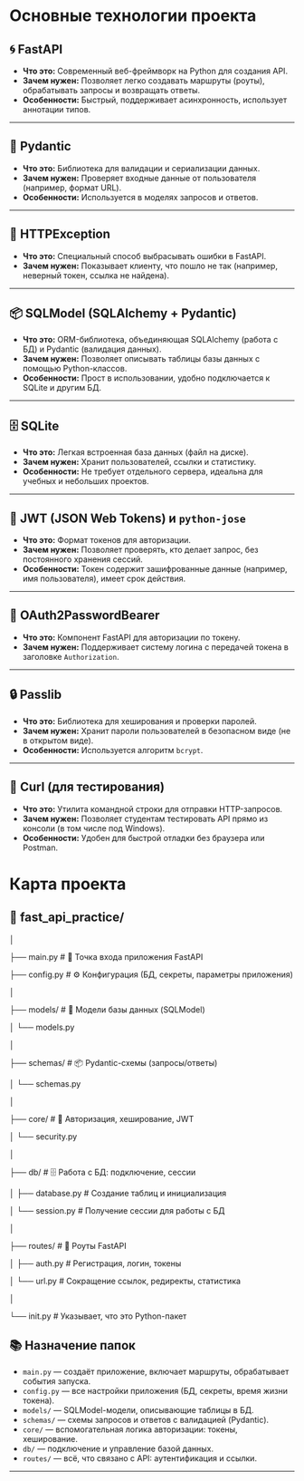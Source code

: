 # Основные технологии проекта

## 🌀 FastAPI
- **Что это:** Современный веб-фреймворк на Python для создания API.
- **Зачем нужен:** Позволяет легко создавать маршруты (роуты), обрабатывать запросы и возвращать ответы.
- **Особенности:** Быстрый, поддерживает асинхронность, использует аннотации типов.

---

## 🧪 Pydantic
- **Что это:** Библиотека для валидации и сериализации данных.
- **Зачем нужен:** Проверяет входные данные от пользователя (например, формат URL).
- **Особенности:** Используется в моделях запросов и ответов.

---

## 📄 HTTPException
- **Что это:** Специальный способ выбрасывать ошибки в FastAPI.
- **Зачем нужен:** Показывает клиенту, что пошло не так (например, неверный токен, ссылка не найдена).

---

## 📦 SQLModel (SQLAlchemy + Pydantic)
- **Что это:** ORM-библиотека, объединяющая SQLAlchemy (работа с БД) и Pydantic (валидация данных).
- **Зачем нужен:** Позволяет описывать таблицы базы данных с помощью Python-классов.
- **Особенности:** Прост в использовании, удобно подключается к SQLite и другим БД.

---

## 🗄️ SQLite
- **Что это:** Легкая встроенная база данных (файл на диске).
- **Зачем нужен:** Хранит пользователей, ссылки и статистику.
- **Особенности:** Не требует отдельного сервера, идеальна для учебных и небольших проектов.

---

## 🔐 JWT (JSON Web Tokens) и `python-jose`
- **Что это:** Формат токенов для авторизации.
- **Зачем нужен:** Позволяет проверять, кто делает запрос, без постоянного хранения сессий.
- **Особенности:** Токен содержит зашифрованные данные (например, имя пользователя), имеет срок действия.

---

## 🔑 OAuth2PasswordBearer
- **Что это:** Компонент FastAPI для авторизации по токену.
- **Зачем нужен:** Поддерживает систему логина с передачей токена в заголовке `Authorization`.

---

## 🔒 Passlib
- **Что это:** Библиотека для хеширования и проверки паролей.
- **Зачем нужен:** Хранит пароли пользователей в безопасном виде (не в открытом виде).
- **Особенности:** Используется алгоритм `bcrypt`.

---


## 🧰 Curl (для тестирования)
- **Что это:** Утилита командной строки для отправки HTTP-запросов.
- **Зачем нужен:** Позволяет студентам тестировать API прямо из консоли (в том числе под Windows).
- **Особенности:** Удобен для быстрой отладки без браузера или Postman.

# Карта проекта
## 📁 fast_api_practice/

│

├── main.py # 🎯 Точка входа приложения FastAPI 

├── config.py # ⚙️ Конфигурация (БД, секреты, параметры приложения) 

│ 

├── models/ # 🧱 Модели базы данных (SQLModel) 

│ └── models.py 

│ 

├── schemas/ # 📦 Pydantic-схемы (запросы/ответы) 

│ └── schemas.py 

│

├── core/ # 🔐 Авторизация, хеширование, JWT 

│ └── security.py 

│ 

├── db/ # 🗄️ Работа с БД: подключение, сессии 

│ ├── database.py # Создание таблиц и инициализация 

│ └── session.py # Получение сессии для работы с БД 

│ 

├── routes/ # 🚦 Роуты FastAPI 

│ ├── auth.py # Регистрация, логин, токены 

│ └── url.py # Сокращение ссылок, редиректы, статистика 

│ 

└── init.py # Указывает, что это Python-пакет

## 📚 Назначение папок

- `main.py` — создаёт приложение, включает маршруты, обрабатывает события запуска.
- `config.py` — все настройки приложения (БД, секреты, время жизни токена).
- `models/` — SQLModel-модели, описывающие таблицы в БД.
- `schemas/` — схемы запросов и ответов с валидацией (Pydantic).
- `core/` — вспомогательная логика авторизации: токены, хеширование.
- `db/` — подключение и управление базой данных.
- `routes/` — всё, что связано с API: аутентификация и ссылки.

---